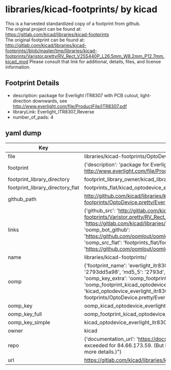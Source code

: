 # libraries/kicad-footprints/ by kicad  
This is a harvested standardized copy of a footprint from github.  
The original project can be found at:  
https://gitlab.com/kicad/libraries/kicad-footprints  
The original footprint can be found at:
http://gitlab.com/kicad/libraries/kicad-footprints//blob/master/tmp/libraries/kicad-footprints/Varistor.pretty/RV_Rect_V25S440P_L26.5mm_W8.2mm_P12.7mm.kicad_mod
Please consult that link for additional, details, files, and license information.  
## Footprint Details
* description: package for Everlight ITR8307 with PCB cutout, light-direction downwards, see http://www.everlight.com/file/ProductFile/ITR8307.pdf  
* libraryLink: Everlight_ITR8307_Reverse  
* number_of_pads: 4  
## yaml dump  
| Key | Value |  
| --- | --- |  
| file | libraries/kicad-footprints/OptoDevice.pretty/Everlight_ITR8307_Reverse.kicad_mod |  
| footprint | {'description': 'package for Everlight ITR8307 with PCB cutout, light-direction downwards, see http://www.everlight.com/file/ProductFile/ITR8307.pdf', 'libraryLink': 'Everlight_ITR8307_Reverse', 'number_of_pads': 4} |  
| footprint_library_directory | footprint_library_owner/kicad_libraries/kicad-footprints/ |  
| footprint_library_directory_flat | footprints_flat/kicad_optodevice_everlight_itr8307_reverse/working |  
| github_path | http://github.com/kicad/libraries/kicad-footprints//blob/master/tmp/libraries/kicad-footprints/OptoDevice.pretty/Everlight_ITR8307_Reverse.kicad_mod |  
| links | {'github_src': 'http://gitlab.com/kicad/libraries/kicad-footprints//blob/master/tmp/libraries/kicad-footprints/Varistor.pretty/RV_Rect_V25S440P_L26.5mm_W8.2mm_P12.7mm.kicad_mod', 'github_src_repo': 'https://gitlab.com/kicad/libraries/kicad-footprints', 'oomp_bot': 'footprints/kicad_optodevice_everlight_itr8307_reverse/working', 'oomp_bot_github': 'https://github.com/oomlout/oomlout_oomp_footprint_bot/tree/main/footprints/kicad_optodevice_everlight_itr8307_reverse/working', 'oomp_src_flat': 'footprints_flat/footprints_flat/kicad_optodevice_everlight_itr8307_reverse/working', 'oomp_src_flat_github': 'https://github.com/oomlout/oomlout_oomp_footprint_src/tree/main/footprints_flat/kicad_optodevice_everlight_itr8307_reverse/working'} |  
| name | libraries/kicad-footprints/ |  
| oomp | {'footprint_name': 'everlight_itr8307_reverse', 'library_name': 'optodevice', 'md5': '2793dd5a9825e9dc8040d6a43fd8fbc6', 'md5_10': '2793dd5a98', 'md5_5': '2793d', 'md5_6': '2793dd', 'oomp_key': 'oomp_kicad_optodevice_everlight_itr8307_reverse', 'oomp_key_extra': 'oomp_footprint_kicad_optodevice_everlight_itr8307_reverse', 'oomp_key_full': 'oomp_footprint_kicad_optodevice_everlight_itr8307_reverse_2793dd', 'oomp_key_simple': 'kicad_optodevice_everlight_itr8307_reverse', 'original_filename': 'libraries/kicad-footprints/OptoDevice.pretty/Everlight_ITR8307_Reverse.kicad_mod', 'owner_name': 'kicad'} |  
| oomp_key | oomp_kicad_optodevice_everlight_itr8307_reverse |  
| oomp_key_full | oomp_footprint_kicad_optodevice_everlight_itr8307_reverse |  
| oomp_key_simple | kicad_optodevice_everlight_itr8307_reverse |  
| owner | kicad |  
| repo | {'documentation_url': 'https://docs.github.com/rest/overview/resources-in-the-rest-api#rate-limiting', 'message': "API rate limit exceeded for 84.66.173.59. (But here's the good news: Authenticated requests get a higher rate limit. Check out the documentation for more details.)"} |  
| url | https://gitlab.com/kicad/libraries/kicad-footprints |  

